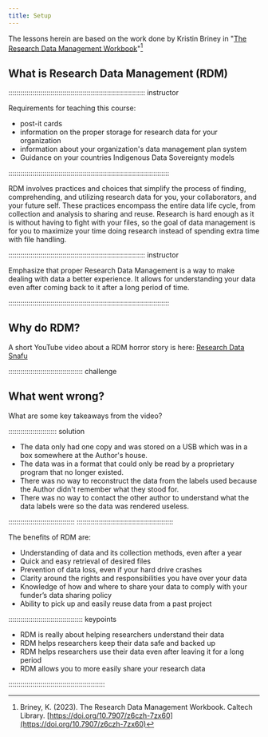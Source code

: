 ```yaml
---
title: Setup
---
```


The lessons herein are based on the work done by Kristin Briney in "[The Research
Data Management Workbook](https://doi.org/10.7907/z6czh-7zx60)"[^1]


## What is Research Data Management (RDM)

:::::::::::::::::::::::::::::::::::::::::::::::::::::::::::::::::::: instructor

Requirements for teaching this course:

- post-it cards
- information on the proper storage for research data for your organization
- information about your organization's data management plan system
- Guidance on your countries Indigenous Data Sovereignty models

::::::::::::::::::::::::::::::::::::::::::::::::::::::::::::::::::::::::::::::::

RDM involves practices and choices that simplify the process of finding, comprehending, 
and utilizing research data for you, your collaborators, and your future self. These 
practices encompass the entire data life cycle, from collection and analysis to sharing 
and reuse. Research is hard enough as it is without having to
fight with your files, so the goal of data management is for you to maximize
your time doing research instead of spending extra time with file handling.

:::::::::::::::::::::::::::::::::::::::::::::::::::::::::::::::::::: instructor

Emphasize that proper Research Data Management is a way to make dealing with data
a better experience. It allows for understanding your data even after coming back
to it after a long period of time.

::::::::::::::::::::::::::::::::::::::::::::::::::::::::::::::::::::::::::::::::

## Why do RDM?
A short YouTube video about a RDM horror story is here: [Research Data Snafu](https://www.youtube.com/watch?v=N2zK3sAtr-4)

::::::::::::::::::::::::::::::::::::: challenge 

## What went wrong?
What are some key takeaways from the video?

:::::::::::::::::::::::: solution 

- The data only had one copy and was stored on a USB which was in a box somewhere at the Author's house.
- The data was in a format that could only be read by a proprietary program that no longer existed.
- There was no way to reconstruct the data from the labels used because the Author didn't remember what they stood for.
- There was no way to contact the other author to understand what the data labels were so the data was rendered useless.

:::::::::::::::::::::::::::::::::
::::::::::::::::::::::::::::::::::::::::::::::::

The benefits of RDM are:

- Understanding of data and its collection methods, even after a year
- Quick and easy retrieval of desired files
- Prevention of data loss, even if your hard drive crashes
- Clarity around the rights and responsibilities you have over your data
- Knowledge of how and where to share your data to comply with your funder’s
data sharing policy
- Ability to pick up and easily reuse data from a past project

::::::::::::::::::::::::::::::::::::: keypoints 

- RDM is really about helping researchers understand their data
- RDM helps researchers keep their data safe and backed up
- RDM helps researchers use their data even after leaving it for a long period
- RDM allows you to more easily share your research data

::::::::::::::::::::::::::::::::::::::::::::::::

[^1]: Briney, K. (2023). The Research Data Management Workbook. Caltech Library. [https://doi.org/10.7907/z6czh-7zx60](https://doi.org/10.7907/z6czh-7zx60)
